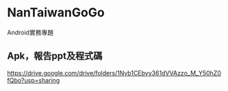 # NanTaiwanGoGo
Android實務專題

## Apk，報告ppt及程式碼 
https://drive.google.com/drive/folders/1Nyb1CEbyy361dVVAzzo_M_Y50hZ0fQbo?usp=sharing
